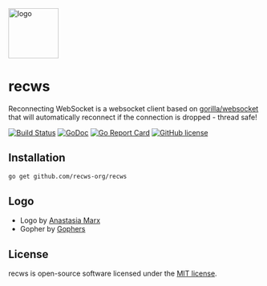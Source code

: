 <img width="100" src="https://raw.githubusercontent.com/recws-org/recws/master/recws.png" alt="logo">

# recws

Reconnecting WebSocket is a websocket client based on [gorilla/websocket](https://github.com/gorilla/websocket) that will automatically reconnect if the connection is dropped - thread safe!

[![Build Status](https://travis-ci.com/recws-org/recws.svg?branch=master)](https://travis-ci.com/recws-org/recws)
[![GoDoc](https://godoc.org/github.com/mariuspass/recws?status.svg)](https://godoc.org/github.com/mariuspass/recws)
[![Go Report Card](https://goreportcard.com/badge/github.com/mariuspass/recws)](https://goreportcard.com/report/github.com/mariuspass/recws)
[![GitHub license](https://img.shields.io/github/license/Naereen/StrapDown.js.svg)](https://github.com/Naereen/StrapDown.js/blob/master/LICENSE)

## Installation

```bash
go get github.com/recws-org/recws
```

## Logo

- Logo by [Anastasia Marx](https://www.behance.net/AnastasiaMarx)  
- Gopher by [Gophers](https://github.com/egonelbre/gophers) 

## License

recws is open-source software licensed under the [MIT license](https://opensource.org/licenses/MIT).